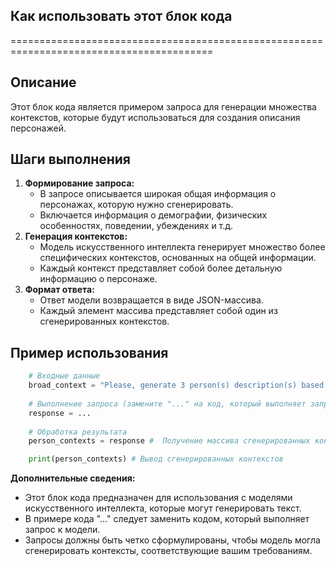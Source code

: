 ## Как использовать этот блок кода
=========================================================================================

Описание
-------------------------
Этот блок кода является примером запроса для генерации множества контекстов, которые будут использоваться для создания описания персонажей.

Шаги выполнения
-------------------------
1. **Формирование запроса:**
    -  В запросе описывается широкая общая информация о персонажах, которую нужно сгенерировать.  
    -  Включается информация о демографии, физических особенностях, поведении, убеждениях и т.д.
2. **Генерация контекстов:** 
    -  Модель искусственного интеллекта генерирует множество более специфических контекстов, основанных на общей информации. 
    -  Каждый контекст представляет собой более детальную информацию о персонаже. 
3. **Формат ответа:**
    -  Ответ модели возвращается в виде JSON-массива. 
    -  Каждый элемент массива представляет собой один из сгенерированных контекстов.

Пример использования
-------------------------

```python
    # Входные данные
    broad_context = "Please, generate 3 person(s) description(s) based on the following broad context: Latin American, age between 20 and 40 years old, economic status can vary between poor and rich, it can be religious or not, it can be married or not, it can have children or not, it can be a professional or not, it can be a worker or not"
    
    # Выполнение запроса (замените "..." на код, который выполняет запрос)
    response = ... 
    
    # Обработка результата
    person_contexts = response #  Получение массива сгенерированных контекстов

    print(person_contexts) # Вывод сгенерированных контекстов
```

**Дополнительные сведения:**
- Этот блок кода предназначен для использования с моделями искусственного интеллекта, которые могут генерировать текст.
- В примере кода "..." следует заменить кодом, который выполняет запрос к модели.
-  Запросы должны быть четко сформулированы, чтобы модель могла сгенерировать контексты, соответствующие вашим требованиям.